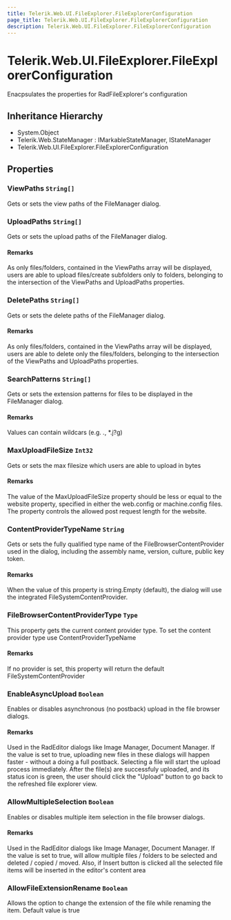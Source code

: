 ```yaml
---
title: Telerik.Web.UI.FileExplorer.FileExplorerConfiguration
page_title: Telerik.Web.UI.FileExplorer.FileExplorerConfiguration
description: Telerik.Web.UI.FileExplorer.FileExplorerConfiguration
---
```


# Telerik.Web.UI.FileExplorer.FileExplorerConfiguration

Enacpsulates the properties for RadFileExplorer's configuration

## Inheritance Hierarchy

* System.Object
* Telerik.Web.StateManager : IMarkableStateManager, IStateManager
* Telerik.Web.UI.FileExplorer.FileExplorerConfiguration

## Properties

###  ViewPaths `String[]`

Gets or sets the view paths of the FileManager dialog.

###  UploadPaths `String[]`

Gets or sets the upload paths of the FileManager dialog.

#### Remarks
As only files/folders, contained in the ViewPaths
            array will be displayed, users are able to upload files/create subfolders only
            to folders, belonging to the intersection of the ViewPaths and
            UploadPaths properties.

###  DeletePaths `String[]`

Gets or sets the delete paths of the FileManager dialog.

#### Remarks
As only files/folders, contained in the ViewPaths
            array will be displayed, users are able to delete only the files/folders,
            belonging to the intersection of the ViewPaths and
            UploadPaths properties.

###  SearchPatterns `String[]`

Gets or sets the extension patterns for files to be displayed in the FileManager dialog.

#### Remarks
Values can contain wildcars (e.g. *.*, *.j?g)

###  MaxUploadFileSize `Int32`

Gets or sets the max filesize which users are able to upload in bytes

#### Remarks
The value of the MaxUploadFileSize property should be less or equal
            to the <httpRuntime maxRequestLength...> website property, specified in either
            the web.config or machine.config files. The <httpRuntime maxRequestLength...>
            property controls the allowed post request length for the website.

###  ContentProviderTypeName `String`

Gets or sets the fully qualified type name of the FileBrowserContentProvider used in the dialog,
            including the assembly name, version, culture, public key token.

#### Remarks
When the value of this property is string.Empty (default), the dialog will use the integrated 
            FileSystemContentProvider.

###  FileBrowserContentProviderType `Type`

This property gets the current content provider type. To set the content provider type use ContentProviderTypeName

#### Remarks
If no provider is set, this property will return the default FileSystemContentProvider

###  EnableAsyncUpload `Boolean`

Enables or disables asynchronous (no postback) upload in the file browser dialogs.

#### Remarks
Used in the RadEditor dialogs like Image Manager, Document Manager. If the value is set to true,
            uploading new files in these dialogs will happen faster - without a doing a full postback. 
            Selecting a file will start the upload process immediately. After the file(s) are successfuly uploaded,
            and its status icon is green, the user should click the "Upload" button to go back to the refreshed file explorer view.

###  AllowMultipleSelection `Boolean`

Enables or disables multiple item selection in the file browser dialogs.

#### Remarks
Used in the RadEditor dialogs like Image Manager, Document Manager. If the value is set to true,
            will allow multiple files / folders to be selected and deleted / copied / moved. Also, if Insert button
            is clicked all the selected file items will be inserted in the editor's content area

###  AllowFileExtensionRename `Boolean`

Allows the option to change the extension of the file while renaming the item. Default value is true

